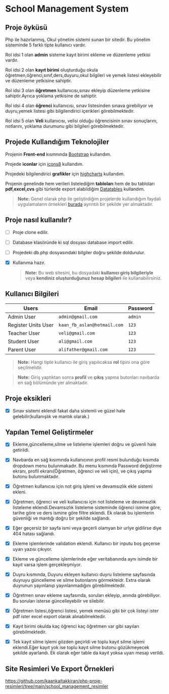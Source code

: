 # School Management System
 ## Proje  öyküsü
 Php ile hazırlanmış, Okul yönetim sistemi sunan bir sitedir. Bu yönetim sisteminde 5 farklı tipte kullanıcı vardır.

Rol idsi 1 olan **admin** sisteme kayıt birimi ekleme ve düzenleme yetkisi vardır.

Rol idsi 2 olan **kayıt birimi** oluşturduğu okula öğretmen,öğrenci,sınıf,ders,duyuru,okul bilgileri ve yemek listesi ekleyebilir ve düzenleme yetkisine sahiptir.

Rol idsi 3 olan **öğretmen** kullanıcısı,sınav ekleyip düzenleme yetkisine sahiptir.Ayrıca yoklama yetkisine de sahiptir.

Rol idsi 4 olan **öğrenci** kullanıcısı, sınav listesinden sınava girebiliyor ve duyru,yemek listesi gibi bilgilendirici içerikleri görebilmektedir.

Rol idsi 5 olan **Veli** kullanıcısı, velisi olduğu öğrencisinin sınav sonuçlarını, notlarını, yoklama durumunu gibi bilgileri görebilmektedir.

 ## Projede Kullandığım Teknolojiler
Projenin **Front-end** kısmnında [Bootstrap](https://getbootstrap.com/) kullandım.

Projede **iconlar** için [icons8](https://icons8.com/) kullandım.

Projedeki bilgilendirici **grafikler** için [highcharts](https://www.highcharts.com/) kullandım.

Projenin genelinde hem verileri listelediğim **tabloları** hem de bu tabloları **pdf,excel,cvs** gibi türlerde export alabildiğim [Datatables](https://datatables.net/) kullandım.

 > **Note:** Genel olarak php ile geliştirdiğim projelerde kullandığım faydali uygulamaların örnekleri [burada](https://github.com/kaankaltakkiran/ornekler) ayrıntılı bir şekilde yer almaktadır.

 ## Proje nasıl kullanılır?
- [ ] Proje clone edilir.
- [ ] Database klasöründe ki sql dosyası database import edilir.
- [ ] Projedeki db.php dosyasındaki bilgiler doğru şekilde doldurulur.
- [X] Kullanıma hazır.
      
   > **Note:**  Bu web sitesini, bu dosyadaki **kullanıcı giriş bilgileriyle**  veya **kendiniz oluşturduğunuz hesap bilgileri**  ile kullanabilirsiniz.
   
 ## Kullanıcı Bilgileri
 

| Users               |Email                          |Password                         |
|----------------|-------------------------------|-----------------------------|
|Admin User       |         `admin@gmail.com`              |`admin`          |
|Register Units User     |`kaan_fb_aslan@hotmail.com`          |`123`           |
|Teacher User          |`veli@gmail.com	`                   |`123`
|Student User          |`ali@gmail.com		`                   |`123`
|Parent User          |`alifather@gmail.com		`                   |`123`

   > **Note:**  Hangi tipte kullanıcı ile giriş yapılıcaksa **rol** tipini ona göre seçilmelidir.

   > **Note:**  Giriş yaptıktan sonra **profil** ve **çıkış** yapma butonları navbarda en sağ bölümünde yer almaktadır.

 ## Proje eksikleri
 - [X] Sınav sistemi eklendi fakat daha sistemli ve güzel hale gelebilir(kullanışlık ve mantık olarak.)


 ## Yapılan Temel Geliştirmeler
 - [X] Ekleme,güncelleme,silme ve listeleme işlemleri doğru ve güvenli hale getirildi.
 - [X] Navbarda en sağ kısımında kullanıcının profil resmi bulunduğu kısımda dropdown menu bulunmakadır. Bu menu kısmında Password değiştirme ekranı, profil ekranı(Öğretmen, öğrenci ve veli için), ve çıkış yapma butonu bulunmaktadır.
 - [X] Öğretmen kullanıcısı için not giriş işlemi ve devamsızlık ekle sistemi ekleni.
 - [X] Öğretmen, öğrenci ve veli kullanıcısı için not listeleme ve devamsızlık listeleme eklendi.Devamsızlık listeleme sisteminde öğrenci ismine göre, tarihe göre ve ders ismine göre filtre eklendi. Ek olarak bu işlemlerin güvenliği ve mantığı doğru bir şekilde sağlandı.
 - [X] Eğer geçersiz bir sayfa ismi veya geçerli olamyan bir urlye gidilirse diye 404 hatası sağlandı.
 - [X] Ekleme işlemlerinde validation eklendi. Kullanıcı bir inputu boş geçerse uyarı yazısı çıkıyor.
 - [X] Ekleme ve güncelleme işlemlerinde eğer veritabanında aynı isimde bir kayıt varsa işlem gerçekleşmiyor. 
 - [X] Duyru kısmında, Duyuru ekleyen kullanıcı duyru listeleme sayfasında duyruyu güncelleme ve silme butonlarını görmekteidr. Extra olarak duyrunun yayınlanıp yayınlanmadığını görebilmektedir.
 - [X] Öğretmen sınav ekleme sayfasında, soruları ekleyip, anında görebiliyor. Bu soruları isterse güncelleyebilir ve silebilir. 
 - [X] Öğretmen listesi,öğrenci listesi, yemek menüsü gibi bir çok listeyi ister pdf ister excel export olarak alınabilmektedir.
 - [X] Kayıt birimi okulda kaç öğrenci kaç öğretmen var gibi sayıları görebilmektedir.
 - [X] Tek kayıt silme işlemi gözden geçirldi ve toplu kayıt silme işlemi eklendi.Eğer kayıt yok ise toplu kayıt silme butonu gözükmeyecek şekilde ayarlandı. Ek olarak eğer table da kayıt yoksa uyarı mesajı verildi.

      
## Site Resimleri Ve Export Örnekleri
https://github.com/kaankaltakkiran/php-proje-resimleri/tree/main/school_management_resimler
